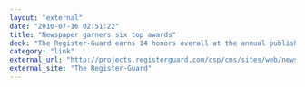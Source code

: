 ```yaml
---
layout: "external"
date: "2010-07-16 02:51:22"
title: "Newspaper garners six top awards"
deck: "The Register-Guard earns 14 honors overall at the annual publishers conference"
category: "link"
external_url: "http://projects.registerguard.com/csp/cms/sites/web/news/cityregion/25029475-41/sports-awards-won-newspaper-placed.csp"
external_site: "The Register-Guard"
---
```

